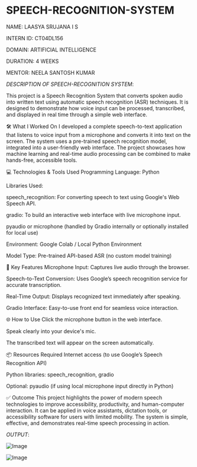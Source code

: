 # SPEECH-RECOGNITION-SYSTEM

NAME: LAASYA SRUJANA I S

INTERN ID: CT04DL156

DOMAIN: ARTIFICIAL INTELLIGENCE

DURATION: 4 WEEKS

MENTOR: NEELA SANTOSH KUMAR

*DESCRIPTION OF SPEECH-RECOGNITION SYSTEM*:

This project is a Speech Recognition System that converts spoken audio into written text using automatic speech recognition (ASR) techniques. It is designed to demonstrate how voice input can be processed, transcribed, and displayed in real time through a simple web interface.

🛠️ What I Worked On
I developed a complete speech-to-text application that listens to voice input from a microphone and converts it into text on the screen. The system uses a pre-trained speech recognition model, integrated into a user-friendly web interface. The project showcases how machine learning and real-time audio processing can be combined to make hands-free, accessible tools.

💻 Technologies & Tools Used
Programming Language: Python

Libraries Used:

speech_recognition: For converting speech to text using Google's Web Speech API.

gradio: To build an interactive web interface with live microphone input.

pyaudio or microphone (handled by Gradio internally or optionally installed for local use)

Environment: Google Colab / Local Python Environment

Model Type: Pre-trained API-based ASR (no custom model training)

📌 Key Features
Microphone Input: Captures live audio through the browser.

Speech-to-Text Conversion: Uses Google’s speech recognition service for accurate transcription.

Real-Time Output: Displays recognized text immediately after speaking.

Gradio Interface: Easy-to-use front end for seamless voice interaction.

🌐 How to Use
Click the microphone button in the web interface.

Speak clearly into your device's mic.

The transcribed text will appear on the screen automatically.

📦 Resources Required
Internet access (to use Google’s Speech Recognition API)

Python libraries: speech_recognition, gradio

Optional: pyaudio (if using local microphone input directly in Python)

✅ Outcome
This project highlights the power of modern speech technologies to improve accessibility, productivity, and human-computer interaction. It can be applied in voice assistants, dictation tools, or accessibility software for users with limited mobility. The system is simple, effective, and demonstrates real-time speech processing in action.

*OUTPUT*:

![Image](https://github.com/user-attachments/assets/cb8ee7c8-952a-4cce-a067-4a9c1f0b3418)

![Image](https://github.com/user-attachments/assets/2df5de54-98cb-4100-a367-91b75e2633e0)
